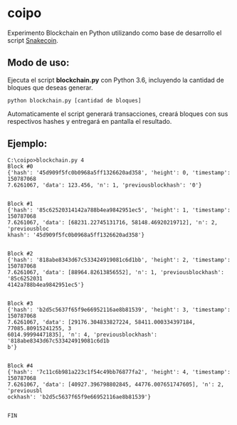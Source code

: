# coipo
Experimento Blockchain en Python utilizando como base de desarrollo el script [Snakecoin](https://gist.github.com/aunyks/8f2c2fd51cc17f342737917e1c2582e2).

## Modo de uso:

Ejecuta el script **blockchain.py** con Python 3.6, incluyendo la cantidad de bloques que deseas generar.

```
python blockchain.py [cantidad de bloques]
```

Automaticamente el script generará transacciones, creará bloques con sus respectivos hashes y entregará en pantalla el resultado.

## Ejemplo:

```
C:\coipo>blockchain.py 4
Block #0
{'hash': '45d909f5fc0b0968a5ff1326620ad358', 'height': 0, 'timestamp': 150787068
7.6261067, 'data': 123.456, 'n': 1, 'previousblockhash': '0'}


Block #1
{'hash': '85c62520314142a788b4ea9842951ec5', 'height': 1, 'timestamp': 150787068
7.6261067, 'data': [68231.22745131716, 58148.46920219712], 'n': 2, 'previousbloc
khash': '45d909f5fc0b0968a5ff1326620ad358'}


Block #2
{'hash': '818abe8343d67c533424919081c6d1bb', 'height': 2, 'timestamp': 150787068
7.6261067, 'data': [88964.82613856552], 'n': 1, 'previousblockhash': '85c6252031
4142a788b4ea9842951ec5'}


Block #3
{'hash': 'b2d5c5637f65f9e66952116ae8b81539', 'height': 3, 'timestamp': 150787068
7.6261067, 'data': [29176.304833827224, 58411.000334397184, 77085.80915241255, 3
6014.99994471835], 'n': 4, 'previousblockhash': '818abe8343d67c533424919081c6d1b
b'}


Block #4
{'hash': '7c11c6b981a223c1f54c49bb76877fa2', 'height': 4, 'timestamp': 150787068
7.6261067, 'data': [40927.396798802845, 44776.007651747605], 'n': 2, 'previousbl
ockhash': 'b2d5c5637f65f9e66952116ae8b81539'}


FIN
```